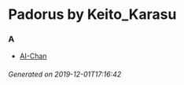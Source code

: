 # Padorus by Keito_Karasu

### A
* [AI-Chan](https://github.com/shadow578/Project-Padoru/blob/master/table-of-contents/characters/AIChan.md)

###### Generated on 2019-12-01T17:16:42

